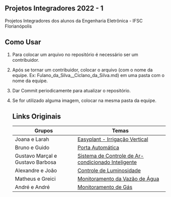 ## Projetos Integradores 2022 - 1

Projetos Integradores dos alunos da Engenharia Eletrônica - IFSC Florianópolis

## Como Usar

1. Para colocar um arquivo no repositório é necessário ser um contribuidor.

2. Após se tornar um contribuidor, colocar o arquivo (com o nome da equipe. Ex: Fulano_da_Silva__Ciclano_da_Silva.md) em uma pasta com o nome da equipe.

3. Dar Commit periodicamente para atualizar o repositório.

4. Se for utilizado alguma imagem, colocar na mesma pasta da equipe.
   
   ## Links Originais
   
   | Grupos                           | Temas                                                                            |
   | -------------------------------- | -------------------------------------------------------------------------------- |
   | Joana e Larah                    | [Easyplant - Irrigação Vertical](./joana_larah/index.md)                         |
   | Bruno e Guido                    | [Porta Automática](./bruno_guido/index.md)                                       |
   | Gustavo Marçal e Gustavo Barbosa | [Sistema de Controle de Ar-condicionado Inteligente](./gustavo_gustavo/index.md) |
   | Alexandre e João                 | [Controle de Luminosidade](./alexandre_joao/index.md)                            |
   | Matheus e Greici                 | [Monitoramento da Vazão de Água](./matheus_greici/index.md)                      |
   | André e André                    | [Monitoramento de Gás](./andre_andre/index.md)                                   |
